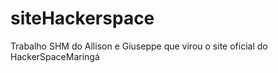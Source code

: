 # siteHackerspace
Trabalho SHM do Allison e Giuseppe que virou o site oficial do HackerSpaceMaringá

